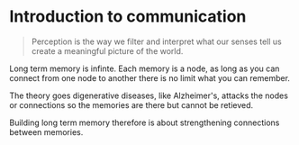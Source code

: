 # Introduction to communication

> Perception is the way we filter and interpret what our senses tell us create a meaningful picture of the world.

Long term memory is infinte. Each memory is a node, as long as you can connect from one node to another there is no limit what you can remember.

The theory goes digenerative diseases, like Alzheimer's, attacks the nodes or connections so the memories are there but cannot be retieved.

Building long term memory therefore is about strengthening connections between memories.
